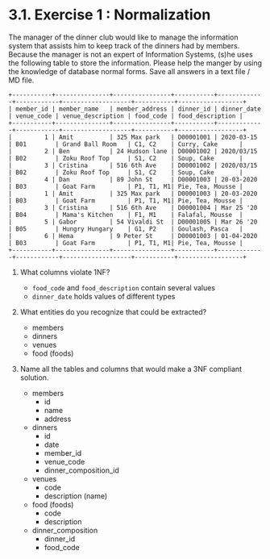 # 3.1. Exercise 1 : Normalization

The manager of the dinner club would like to manage the information system that assists him to keep track of the dinners had by members. Because the manager is not an expert of Information Systems, (s)he uses the following table to store the information. Please help the manger by using the knowledge of database normal forms. Save all answers in a text file / MD file.

```plaintext
+-----------+---------------+----------------+-----------+-------------+------------+-------------------+-----------+------------------+
| member_id | member_name   | member_address | dinner_id | dinner_date | venue_code | venue_description | food_code | food_description |
+-----------+---------------+----------------+-----------+-------------+------------+-------------------+-----------+------------------+
|         1 | Amit          | 325 Max park   | D00001001 | 2020-03-15  | B01        | Grand Ball Room   | C1, C2    | Curry, Cake      |
|         2 | Ben           | 24 Hudson lane | D00001002 | 2020/03/15  | B02        | Zoku Roof Top     | S1, C2    | Soup, Cake       |
|         3 | Cristina      | 516 6th Ave    | D00001002 | 2020/03/15  | B02        | Zoku Roof Top     | S1, C2    | Soup, Cake       |
|         4 | Dan           | 89 John St     | D00001003 | 20-03-2020  | B03        | Goat Farm         | P1, T1, M1| Pie, Tea, Mousse |
|         1 | Amit          | 325 Max park   | D00001003 | 20-03-2020  | B03        | Goat Farm         | P1, T1, M1| Pie, Tea, Mousse |
|         3 | Cristina      | 516 6th Ave    | D00001004 | Mar 25 '20  | B04        | Mama's Kitchen    | F1, M1    | Falafal, Mousse  |
|         5 | Gabor         | 54 Vivaldi St  | D00001005 | Mar 26 '20  | B05        | Hungry Hungary    | G1, P2    | Goulash, Pasca   |
|         6 | Hema          | 9 Peter St     | D00001003 | 01-04-2020  | B03        | Goat Farm         | P1, T1, M1| Pie, Tea, Mousse |
+-----------+---------------+----------------+-----------+-------------+------------+-------------------+-----------+------------------+
```

1. What columns violate 1NF?
  
    - `food_code` and `food_description` contain several values
    - `dinner_date` holds values of different types

1. What entities do you recognize that could be extracted?

    - members
    - dinners
    - venues
    - food (foods)

1. Name all the tables and columns that would make a 3NF compliant solution.

    - members
      - id
      - name
      - address
    - dinners
      - id
      - date
      - member_id
      - venue_code
      - dinner_composition_id
    - venues
      - code
      - description (name)
    - food (foods)
      - code
      - description
    - dinner_composition
      - dinner_id
      - food_code
